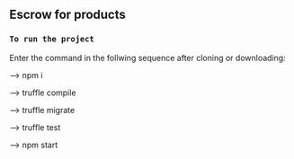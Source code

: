 ## Escrow for products

### `To run the project`

Enter the command in the follwing sequence after cloning or downloading:

  --> npm i
  
  --> truffle compile
  
  --> truffle migrate
  
  --> truffle test
  
  --> npm start

